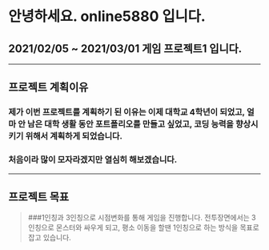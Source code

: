 # 안녕하세요. online5880 입니다.
## 2021/02/05 ~ 2021/03/01 게임 프로젝트1 입니다.
-----

## 프로젝트 계획이유
 ### 제가 이번 프로젝트를 계획하기 된 이유는 이제 대학교 4학년이 되었고, 얼마 안 남은 대학 생활 동안 포트폴리오를 만들고 싶었고, 코딩 능력을 향상시키기 위해서 계획하게 되었습니다.
 ### 처음이라 많이 모자라겠지만 열심히 해보겠습니다.
-----
## 프로젝트 목표
> ###1인칭과 3인칭으로 시점변화를 통해 게임을 진행합니다. 전투장면에서는 3인칭으로 몬스터와 싸우게 되고, 평소 이동을 할땐 1인칭으로 하는 방식을 목표로 잡고 있습니다.
